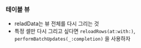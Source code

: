 ### 테이블 뷰
- reladData는 뷰 전체를 다시 그리는 것
- 특정 셀만 다시 그리고 싶다면 `reloadRows(at:with:)`, `performBatchUpdates(_:completion)` 을 사용하자